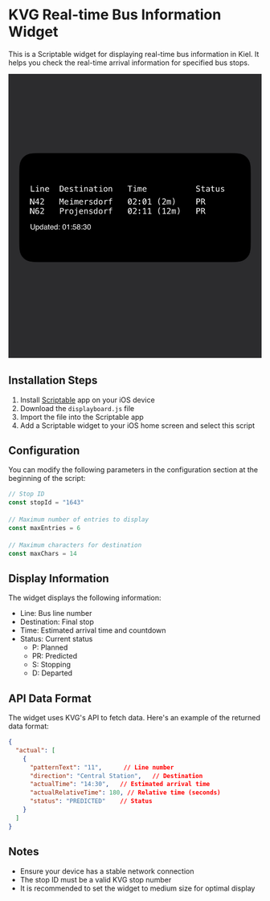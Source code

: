 # KVG Real-time Bus Information Widget

This is a Scriptable widget for displaying real-time bus information in Kiel. It helps you check the real-time arrival information for specified bus stops.

![](kvg.jpg)

## Installation Steps

1. Install [Scriptable](https://apps.apple.com/app/scriptable/id1405459188) app on your iOS device
2. Download the `displayboard.js` file
3. Import the file into the Scriptable app
4. Add a Scriptable widget to your iOS home screen and select this script

## Configuration

You can modify the following parameters in the configuration section at the beginning of the script:

```javascript
// Stop ID
const stopId = "1643"

// Maximum number of entries to display
const maxEntries = 6

// Maximum characters for destination
const maxChars = 14
```

## Display Information

The widget displays the following information:

- Line: Bus line number
- Destination: Final stop
- Time: Estimated arrival time and countdown
- Status: Current status
  - P: Planned
  - PR: Predicted
  - S: Stopping
  - D: Departed

## API Data Format

The widget uses KVG's API to fetch data. Here's an example of the returned data format:

```json
{
  "actual": [
    {
      "patternText": "11",      // Line number
      "direction": "Central Station",   // Destination
      "actualTime": "14:30",   // Estimated arrival time
      "actualRelativeTime": 180, // Relative time (seconds)
      "status": "PREDICTED"    // Status
    }
  ]
}
```

## Notes

- Ensure your device has a stable network connection
- The stop ID must be a valid KVG stop number
- It is recommended to set the widget to medium size for optimal display